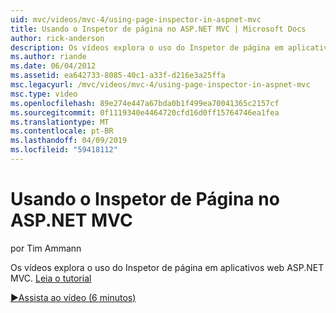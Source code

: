 ```yaml
---
uid: mvc/videos/mvc-4/using-page-inspector-in-aspnet-mvc
title: Usando o Inspetor de página no ASP.NET MVC | Microsoft Docs
author: rick-anderson
description: Os vídeos explora o uso do Inspetor de página em aplicativos web ASP.NET MVC. Leia o tutorial
ms.author: riande
ms.date: 06/04/2012
ms.assetid: ea642733-8085-40c1-a33f-d216e3a25ffa
msc.legacyurl: /mvc/videos/mvc-4/using-page-inspector-in-aspnet-mvc
msc.type: video
ms.openlocfilehash: 89e274e447a67bda0b1f499ea70041365c2157cf
ms.sourcegitcommit: 0f1119340e4464720cfd16d0ff15764746ea1fea
ms.translationtype: MT
ms.contentlocale: pt-BR
ms.lasthandoff: 04/09/2019
ms.locfileid: "59418112"
---
```

# <a name="using-page-inspector-in-aspnet-mvc"></a>Usando o Inspetor de Página no ASP.NET MVC

por Tim Ammann

Os vídeos explora o uso do Inspetor de página em aplicativos web ASP.NET MVC. [Leia o tutorial](../../overview/views/using-page-inspector-in-aspnet-mvc.md)

[&#9654;Assista ao vídeo (6 minutos)](https://channel9.msdn.com/Blogs/ASP-NET-Site-Videos/using-page-inspector-in-aspnet-mvc)
